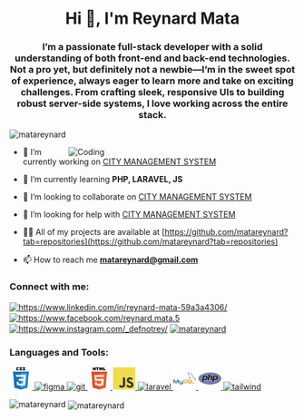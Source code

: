 <h1 align="center">Hi 👋, I'm Reynard Mata</h1>
<h3 align="center">I’m a passionate full-stack developer with a solid understanding of both front-end and back-end technologies. Not a pro yet, but definitely not a newbie—I’m in the sweet spot of experience, always eager to learn more and take on exciting challenges. From crafting sleek, responsive UIs to building robust server-side systems, I love working across the entire stack.</h3>
<p align="left"> <img src="https://komarev.com/ghpvc/?username=matareynard&label=Profile%20views&color=0e75b6&style=flat" alt="matareynard" /> </p>
<img align="right" alt="Coding" width="400" src="https://media0.giphy.com/media/v1.Y2lkPTc5MGI3NjExZGRpbm4xczNmN3lqbG5jcTl4emRlY3M3dTRhZDFoOGZqdzV6YzZ1bCZlcD12MV9pbnRlcm5hbF9naWZfYnlfaWQmY3Q9Zw/f3KwliaH4MLtli8z7D/giphy.gif">

- 🔭 I’m currently working on [CITY MANAGEMENT SYSTEM](https://github.com/matareynard/city_management.git)

- 🌱 I’m currently learning **PHP, LARAVEL, JS**

- 👯 I’m looking to collaborate on [CITY MANAGEMENT SYSTEM](https://github.com/matareynard/city_management.git)

- 🤝 I’m looking for help with [CITY MANAGEMENT SYSTEM](https://github.com/matareynard/city_management.git)

- 👨‍💻 All of my projects are available at [https://github.com/matareynard?tab=repositories](https://github.com/matareynard?tab=repositories)

- 📫 How to reach me **matareynard@gmail.com**

<h3 align="left">Connect with me:</h3>
<p align="left">
<a href="https://linkedin.com/in/https://www.linkedin.com/in/reynard-mata-59a3a4306/" target="blank"><img align="center" src="https://raw.githubusercontent.com/rahuldkjain/github-profile-readme-generator/master/src/images/icons/Social/linked-in-alt.svg" alt="https://www.linkedin.com/in/reynard-mata-59a3a4306/" height="30" width="40" /></a>
<a href="https://fb.com/https://www.facebook.com/reynard.mata.5" target="blank"><img align="center" src="https://raw.githubusercontent.com/rahuldkjain/github-profile-readme-generator/master/src/images/icons/Social/facebook.svg" alt="https://www.facebook.com/reynard.mata.5" height="30" width="40" /></a>
<a href="https://instagram.com/https://www.instagram.com/_defnotrey/" target="blank"><img align="center" src="https://raw.githubusercontent.com/rahuldkjain/github-profile-readme-generator/master/src/images/icons/Social/instagram.svg" alt="https://www.instagram.com/_defnotrey/" height="30" width="40" /></a>
<a href="https://discord.gg/matareynard" target="blank"><img align="center" src="https://raw.githubusercontent.com/rahuldkjain/github-profile-readme-generator/master/src/images/icons/Social/discord.svg" alt="matareynard" height="30" width="40" /></a>
</p>

<h3 align="left">Languages and Tools:</h3>
<p align="left"> <a href="https://www.w3schools.com/css/" target="_blank" rel="noreferrer"> <img src="https://raw.githubusercontent.com/devicons/devicon/master/icons/css3/css3-original-wordmark.svg" alt="css3" width="40" height="40"/> </a> <a href="https://www.figma.com/" target="_blank" rel="noreferrer"> <img src="https://www.vectorlogo.zone/logos/figma/figma-icon.svg" alt="figma" width="40" height="40"/> </a> <a href="https://git-scm.com/" target="_blank" rel="noreferrer"> <img src="https://www.vectorlogo.zone/logos/git-scm/git-scm-icon.svg" alt="git" width="40" height="40"/> </a> <a href="https://www.w3.org/html/" target="_blank" rel="noreferrer"> <img src="https://raw.githubusercontent.com/devicons/devicon/master/icons/html5/html5-original-wordmark.svg" alt="html5" width="40" height="40"/> </a> <a href="https://developer.mozilla.org/en-US/docs/Web/JavaScript" target="_blank" rel="noreferrer"> <img src="https://raw.githubusercontent.com/devicons/devicon/master/icons/javascript/javascript-original.svg" alt="javascript" width="40" height="40"/> </a> <a href="https://laravel.com/" target="_blank" rel="noreferrer"> <img src="https://www.svgrepo.com/svg/353985/laravel" alt="laravel" width="40" height="40"/> </a> <a href="https://www.mysql.com/" target="_blank" rel="noreferrer"> <img src="https://raw.githubusercontent.com/devicons/devicon/master/icons/mysql/mysql-original-wordmark.svg" alt="mysql" width="40" height="40"/> </a> <a href="https://www.php.net" target="_blank" rel="noreferrer"> <img src="https://raw.githubusercontent.com/devicons/devicon/master/icons/php/php-original.svg" alt="php" width="40" height="40"/> </a> <a href="https://tailwindcss.com/" target="_blank" rel="noreferrer"> <img src="https://www.vectorlogo.zone/logos/tailwindcss/tailwindcss-icon.svg" alt="tailwind" width="40" height="40"/> </a> </p>

<p><img align="left" src="https://github-readme-stats.vercel.app/api/top-langs?username=matareynard&show_icons=true&locale=en&layout=compact" alt="matareynard" /></p>

<p>&nbsp;<img align="center" src="https://github-readme-stats.vercel.app/api?username=matareynard&show_icons=true&locale=en" alt="matareynard" /></p>
